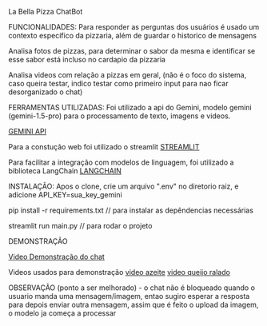 
La Bella Pizza ChatBot

FUNCIONALIDADES:
  Para responder as perguntas dos usuários é usado um contexto específico da pizzaria, além de guardar o historico de mensagens

  Analisa fotos de pizzas, para determinar o sabor da mesma e identificar se esse sabor está incluso no cardapio da pizzaria 

  Analisa videos com relação a pizzas em geral, (não é o foco do sistema, caso queira testar, indico testar como primeiro input para nao ficar desorganizado o chat)

FERRAMENTAS UTILIZADAS:
  Foi utilizado a api do Gemini, modelo gemini (gemini-1.5-pro) para o processamento de texto, imagens e videos.

  [GEMINI API](https://ai.google.dev/?_gl=1*23z9z*_up*MQ..&gclid=Cj0KCQjwpP63BhDYARIsAOQkATYYhmaNL-2HiNdkEmB9KpTTkwFqY1_itup6AZpoRXJpQ7hkFIBx8YUaAvHwEALw_wcB)

  Para a constução web foi utilizado o streamlit [STREAMLIT](https://streamlit.io/)

  Para facilitar a integração com modelos de linguagem, foi utilizado a biblioteca LangChain [LANGCHAIN](https://www.langchain.com/)

INSTALAÇÃO:
  Apos o clone, crie um arquivo ".env" no diretorio raiz, e adicione API_KEY=sua_key_gemini
  
  pip install -r requirements.txt    //   para instalar as depêndencias necessárias
  
  streamlit run main.py     //     para rodar o projeto 

DEMONSTRAÇÃO

  [Video Demonstração do chat](https://drive.google.com/file/d/1hSjR_HG2TDdAZ8_pyjAhniqVNQqzXWGT/view?usp=sharing)
  
  Videos usados para demonstração
  [video azeite](https://drive.google.com/file/d/1Or0LhNeCzsy9BBdwoEZKCIzHkyc1nNwa/view?usp=sharing)
  [video queijo ralado](https://drive.google.com/file/d/1DxOAlMwc3xsUjtca5aI6M5FSjOOCR0FI/view?usp=sharing)


OBSERVAÇÃO (ponto a ser melhorado) - o chat não é bloqueado quando o usuario manda uma mensagem/imagem, entao sugiro esperar a resposta para depois enviar outra mensagem,
assim que é feito o upload da imagem, o modelo ja começa a processar 

